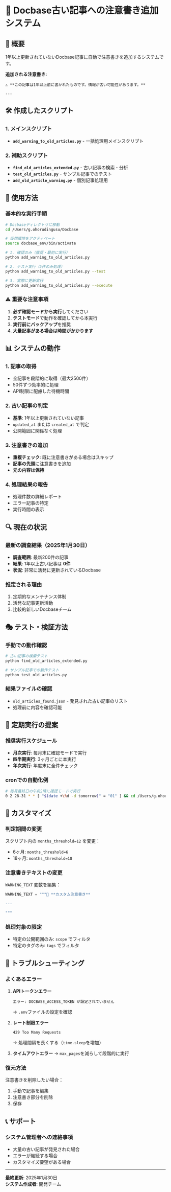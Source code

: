 # 📝 Docbase古い記事への注意書き追加システム

## 🎯 概要

1年以上更新されていないDocbase記事に自動で注意書きを追加するシステムです。

**追加される注意書き:**
```
⚠️ **この記事は1年以上前に書かれたものです。情報が古い可能性があります。**

---
```

## 🛠️ 作成したスクリプト

### 1. メインスクリプト
- **`add_warning_to_old_articles.py`** - 一括処理用メインスクリプト

### 2. 補助スクリプト
- **`find_old_articles_extended.py`** - 古い記事の検索・分析
- **`test_old_articles.py`** - サンプル記事でのテスト
- **`add_old_article_warning.py`** - 個別記事処理用

## 🚀 使用方法

### 基本的な実行手順

```bash
# Docbaseディレクトリに移動
cd /Users/g.ohorudingusu/Docbase

# 仮想環境をアクティベート
source docbase_env/bin/activate

# 1. 確認のみ（推奨・最初に実行）
python add_warning_to_old_articles.py

# 2. テスト実行（5件のみ処理）
python add_warning_to_old_articles.py --test

# 3. 実際に更新実行
python add_warning_to_old_articles.py --execute
```

### ⚠️ 重要な注意事項

1. **必ず確認モードから実行**してください
2. **テストモード**で動作を確認してから本実行
3. **実行前にバックアップ**を推奨
4. **大量記事がある場合は時間がかかります**

## 📊 システムの動作

### 1. 記事の取得
- 全記事を段階的に取得（最大2500件）
- 50件ずつ効率的に処理
- API制限に配慮した待機時間

### 2. 古い記事の判定
- **基準**: 1年以上更新されていない記事
- `updated_at` または `created_at` で判定
- 公開範囲に関係なく処理

### 3. 注意書きの追加
- **重複チェック**: 既に注意書きがある場合はスキップ
- **記事の先頭**に注意書きを追加
- **元の内容は保持**

### 4. 処理結果の報告
- 処理件数の詳細レポート
- エラー記事の特定
- 実行時間の表示

## 🔍 現在の状況

### 最新の調査結果（2025年1月30日）
- **調査範囲**: 最新200件の記事
- **結果**: 1年以上古い記事は **0件**
- **状況**: 非常に活発に更新されているDocbase

### 推定される理由
1. 定期的なメンテナンス体制
2. 活発な記事更新活動
3. 比較的新しいDocbaseチーム

## 🎭 テスト・検証方法

### 手動での動作確認
```bash
# 古い記事の検索テスト
python find_old_articles_extended.py

# サンプル記事での動作テスト
python test_old_articles.py
```

### 結果ファイルの確認
- `old_articles_found.json` - 発見された古い記事のリスト
- 処理前に内容を確認可能

## 📅 定期実行の提案

### 推奨実行スケジュール
- **月次実行**: 毎月末に確認モードで実行
- **四半期実行**: 3ヶ月ごとに本実行
- **年次実行**: 年度末に全件チェック

### cronでの自動化例
```bash
# 毎月最終日の午前2時に確認モードで実行
0 2 28-31 * * [ "$(date +\%d -d tomorrow)" = "01" ] && cd /Users/g.ohorudingusu/Docbase && source docbase_env/bin/activate && python add_warning_to_old_articles.py > /tmp/docbase_old_check.log 2>&1
```

## 🔧 カスタマイズ

### 判定期間の変更
スクリプト内の `months_threshold=12` を変更：
- 6ヶ月: `months_threshold=6`
- 18ヶ月: `months_threshold=18`

### 注意書きテキストの変更
`WARNING_TEXT` 変数を編集：
```python
WARNING_TEXT = """🔔 **カスタム注意書き**

---

"""
```

### 処理対象の限定
- 特定の公開範囲のみ: `scope` でフィルタ
- 特定のタグのみ: `tags` でフィルタ

## 🚨 トラブルシューティング

### よくあるエラー

1. **APIトークンエラー**
   ```
   エラー: DOCBASE_ACCESS_TOKEN が設定されていません
   ```
   → `.env`ファイルの設定を確認

2. **レート制限エラー**
   ```
   429 Too Many Requests
   ```
   → 処理間隔を長くする（`time.sleep`を増加）

3. **タイムアウトエラー**
   → `max_pages`を減らして段階的に実行

### 復元方法
注意書きを削除したい場合：
1. 手動で記事を編集
2. 注意書き部分を削除
3. 保存

## 📞 サポート

### システム管理者への連絡事項
- 大量の古い記事が発見された場合
- エラーが継続する場合
- カスタマイズ要望がある場合

---

**最終更新**: 2025年1月30日  
**システム作成者**: 開発チーム